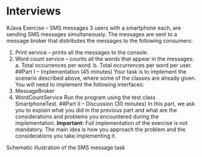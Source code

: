 Interviews
==========
#Java Exercise – SMS messages
3 users with a smartphone each, are sending SMS messages simultaneously. The messages are sent to a message broker that distributes the messages to the following consumers:
1.	Print service – prints all the messages to the console.
2.	Word count service – counts all the words that appear in the messages:
a.	Total occurrences per word.
b.	Total occurrences per word per user.
##Part I – Implementation (45 minutes)
Your task is to implement the scenario described above, where some of the classes are already given. You will need to implement the following interfaces:
1.	MessageBroker
2.	WordCountService
Run the program using the test class SmartphoneTest.
##Part II – Discussion (30 minutes)
In this part, we ask you to explain what you did in the previous part and what are the considerations and problems you encountered during the implementation. 
**Important:** Full implementation of the exercise is not mandatory. The main idea is how you approach the problem and the considerations you take implementing it.

Schematic illustration of the SMS message task
 
